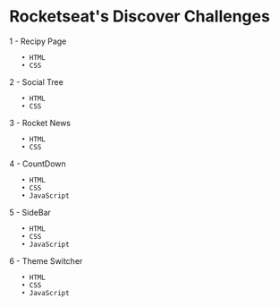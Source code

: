 # Rocketseat's Discover Challenges


 1 - Recipy Page
 
       • HTML
       • CSS

 2 - Social Tree
 
       • HTML
       • CSS


 3 - Rocket News
 
       • HTML
       • CSS

 4 - CountDown
 
       • HTML
       • CSS
       • JavaScript

 5 - SideBar

       • HTML
       • CSS
       • JavaScript

 6 - Theme Switcher

       • HTML
       • CSS
       • JavaScript
   
   

